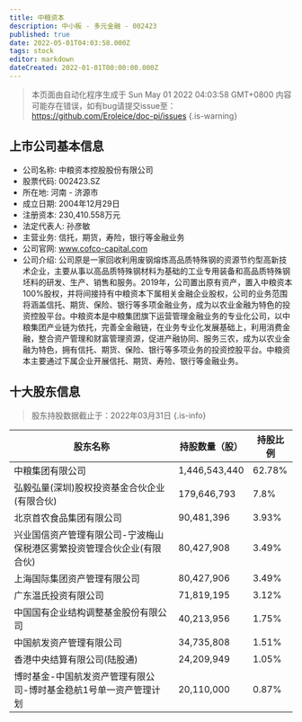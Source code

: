 ```yaml
---
title: 中粮资本
description: 中小板 - 多元金融 - 002423
published: true
date: 2022-05-01T04:03:58.000Z
tags: stock
editor: markdown
dateCreated: 2022-01-01T00:00:00.000Z
---
```


> 本页面由自动化程序生成于 Sun May 01 2022 04:03:58 GMT+0800
> 内容可能存在错误，如有bug请提交issue至：https://github.com/Eroleice/doc-pi/issues
{.is-warning}

## 上市公司基本信息
- 公司名称: 中粮资本控股股份有限公司
- 股票代码: 002423.SZ
- 所在地: 河南 - 济源市
- 成立日期: 2004年12月29日
- 注册资本: 230,410.558万元
- 法定代表人: 孙彦敏
- 主营业务: 信托，期货，寿险，银行等金融业务
- 公司官网: www.cofco-capital.com
- 公司介绍: 公司原是一家回收利用废钢熔炼高品质特殊钢的资源节约型高新技术企业，主要从事以高品质特殊钢材料为基础的工业专用装备和高品质特殊钢坯料的研发、生产、销售和服务。2019年，公司置出原有资产，置入中粮资本100%股权，并将间接持有中粮资本下属相关金融企业股权，公司的业务范围将涵盖信托、期货、保险、银行等多项金融业务，成为以农业金融为特色的投资控股平台。中粮资本是中粮集团旗下运营管理金融业务的专业化公司，以中粮集团产业链为依托，完善全金融链，在业务专业化发展基础上，利用消费金融，整合资产管理和财富管理资源，促进产融协同、服务三农，成为以农业金融为特色，拥有信托、期货、保险、银行等多项业务的投资控股平台。中粮资本主要通过下属企业开展信托、期货、寿险、银行等金融业务。


## 十大股东信息
> 股东持股数据截止于：2022年03月31日
{.is-info}

| 股东名称 | 持股数量（股） | 持股比例 |
| --- | --- | --- |
| 中粮集团有限公司 | 1,446,543,440 | 62.78% |
| 弘毅弘量(深圳)股权投资基金合伙企业(有限合伙) | 179,646,793 | 7.8% |
| 北京首农食品集团有限公司 | 90,481,396 | 3.93% |
| 兴业国信资产管理有限公司-宁波梅山保税港区雾繁投资管理合伙企业(有限合伙) | 80,427,908 | 3.49% |
| 上海国际集团资产管理有限公司 | 80,427,906 | 3.49% |
| 广东温氏投资有限公司 | 71,819,195 | 3.12% |
| 中国国有企业结构调整基金股份有限公司 | 40,213,956 | 1.75% |
| 中国航发资产管理有限公司 | 34,735,808 | 1.51% |
| 香港中央结算有限公司(陆股通) | 24,209,949 | 1.05% |
| 博时基金-中国航发资产管理有限公司-博时基金稳航1号单一资产管理计划 | 20,110,000 | 0.87% |




